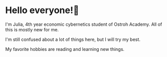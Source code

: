 # Hello everyone!👋

I'm Julia, 4th year economic cybernetics student of Ostroh Academy. All of this is mostly new for me.


I'm still confused about a lot of things here, but I will try my best.


My favorite hobbies are reading and learning new things.
